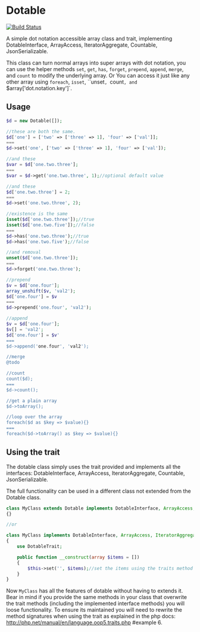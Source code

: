 # Dotable

[![Build Status](https://travis-ci.org/ecfectus/dotable.svg?branch=master)](https://travis-ci.org/ecfectus/dotable)

A simple dot notation accessible array class and trait, implementing DotableInterface, ArrayAccess, IteratorAggregate, Countable, JsonSerializable.

This class can turn normal arrays into super arrays with dot notation, you can use the helper methods `set`, `get`, `has`, `forget`, `prepend`, `append`, `merge`, and `count` to modify the underlying array.
Or You can access it just like any other array using `foreach`, `isset`, ``unset`, `count`, and `$array['dot.notation.key']`.

## Usage

```php
$d = new Dotable([]);

//these are both the same.
$d['one'] = ['two' => ['three' => 1], 'four' => ['val']];
===
$d->set('one', ['two' => ['three' => 1], 'four' => ['val']);

//and these
$var = $d['one.two.three'];
===
$var = $d->get('one.two.three', 1);//optional default value

//and these
$d['one.two.three'] = 2;
===
$d->set('one.two.three', 2);

//existence is the same
isset($d['one.two.three']);//true
isset($d['one.two.five']);//false
===
$d->has('one.two.three');//true
$d->has('one.two.five');//false

//and removal
unset($d['one.two.three']);
===
$d->forget('one.two.three');

//prepend
$v = $d['one.four'];
array_unshift($v, 'val2');
$d['one.four'] = $v
===
$d->prepend('one.four', 'val2');

//append
$v = $d['one.four'];
$v[] = 'val2';
$d['one.four'] = $v'
===
$d->append('one.four', 'val2');

//merge
@todo

//count
count($d);
===
$d->count();

//get a plain array
$d->toArray();

//loop over the array
foreach($d as $key => $value){}
===
foreach($d->toArray() as $key => $value){}
```

## Using the trait

The dotable class simply uses the trait provided and implements all the interfaces: DotableInterface, ArrayAccess, IteratorAggregate, Countable, JsonSerializable.

The full functionality can be used in a different class not extended from the Dotable class.

```php
class MyClass extends Dotable implements DotableInterface, ArrayAccess, IteratorAggregate, Countable, JsonSerializable
{}

//or

class MyClass implements DotableInterface, ArrayAccess, IteratorAggregate, Countable, JsonSerializable
{
    use DotableTrait;

    public function __construct(array $items = [])
    {
        $this->set('', $items);//set the items using the traits method on the root index.
    }
}
```

Now `MyClass` has all the features of dotable without having to extends it.
Bear in mind if you provide the same methods in your class that overwrite the trait methods (including the implemented interface methods) you will loose functionality.
To ensure its maintained you will need to rewrite the method signatures when using the trait as explained in the php docs: http://php.net/manual/en/language.oop5.traits.php #example 6.
